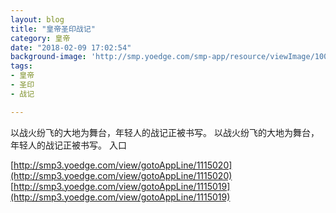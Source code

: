 ```yaml
---
layout: blog
title: "皇帝圣印战记"
category: 皇帝
date: "2018-02-09 17:02:54"
background-image: 'http://smp.yoedge.com/smp-app/resource/viewImage/1002543appline.png'
tags:
- 皇帝
- 圣印
- 战记

---
```

以战火纷飞的大地为舞台，年轻人的战记正被书写。
以战火纷飞的大地为舞台，年轻人的战记正被书写。
入口

[http://smp3.yoedge.com/view/gotoAppLine/1115020](http://smp3.yoedge.com/view/gotoAppLine/1115020)
[http://smp3.yoedge.com/view/gotoAppLine/1115019](http://smp3.yoedge.com/view/gotoAppLine/1115019)

        
